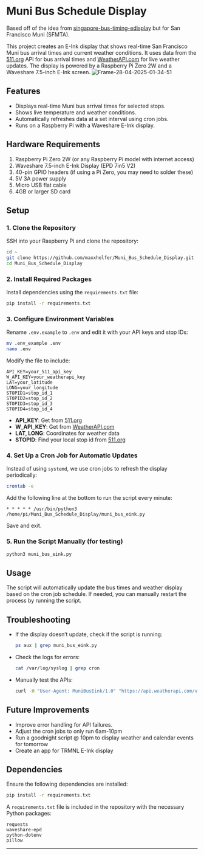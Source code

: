 # Muni Bus Schedule Display

Based off of the idea from [singapore-bus-timing-edisplay](https://github.com/awesomelionel/singapore-bus-timing-edisplay/tree/main) but for San Francisco Muni (SFMTA).

This project creates an E-Ink display that shows real-time San Francisco Muni bus arrival times and current weather conditions. It uses data from the [511.org](https://511.org/developer-resources/transit) API for bus arrival times and [WeatherAPI.com](https://www.weatherapi.com/) for live weather updates. The display is powered by a Raspberry Pi Zero 2W and a Waveshare 7.5-inch E-Ink screen.
![Frame-28-04-2025-01-34-51](https://github.com/user-attachments/assets/4b7f41ef-f286-4b20-bf1d-ecb6762c2101)

## Features
- Displays real-time Muni bus arrival times for selected stops.
- Shows live temperature and weather conditions.
- Automatically refreshes data at a set interval using cron jobs.
- Runs on a Raspberry Pi with a Waveshare E-Ink display.

## Hardware Requirements
1. Raspberry Pi Zero 2W (or any Raspberry Pi model with internet access)
2. Waveshare 7.5-inch E-Ink Display (EPD 7in5 V2)
3. 40-pin GPIO headers (if using a Pi Zero, you may need to solder these)
4. 5V 3A power supply
5. Micro USB flat cable
6. 4GB or larger SD card

## Setup

### 1. Clone the Repository
SSH into your Raspberry Pi and clone the repository:
```bash
cd ~
git clone https://github.com/maxxhelfer/Muni_Bus_Schedule_Display.git
cd Muni_Bus_Schedule_Display
```

### 2. Install Required Packages
Install dependencies using the `requirements.txt` file:
```bash
pip install -r requirements.txt
```

### 3. Configure Environment Variables
Rename `.env.example` to `.env` and edit it with your API keys and stop IDs:
```bash
mv .env_example .env
nano .env
```
Modify the file to include:
```env
API_KEY=your_511_api_key
W_API_KEY=your_weatherapi_key
LAT=your_latitude
LONG=your_longitude
STOPID1=stop_id_1
STOPID2=stop_id_2
STOPID3=stop_id_3
STOPID4=stop_id_4
```
- **API_KEY**: Get from [511.org](https://511.org/developer-resources/transit)
- **W_API_KEY**: Get from [WeatherAPI.com](https://www.weatherapi.com/)
- **LAT, LONG**: Coordinates for weather data
- **STOPID**: Find your local stop id from [511.org](https://511.org/transit/agencies/stop-id)

### 4. Set Up a Cron Job for Automatic Updates
Instead of using `systemd`, we use cron jobs to refresh the display periodically:
```bash
crontab -e
```
Add the following line at the bottom to run the script every minute:
```cron
* * * * * /usr/bin/python3 /home/pi/Muni_Bus_Schedule_Display/muni_bus_eink.py
```
Save and exit.

### 5. Run the Script Manually (for testing)
```bash
python3 muni_bus_eink.py
```

## Usage
The script will automatically update the bus times and weather display based on the cron job schedule. If needed, you can manually restart the process by running the script.

## Troubleshooting
- If the display doesn’t update, check if the script is running:
  ```bash
  ps aux | grep muni_bus_eink.py
  ```
- Check the logs for errors:
  ```bash
  cat /var/log/syslog | grep cron
  ```
- Manually test the APIs:
  ```bash
  curl -H "User-Agent: MuniBusEink/1.0" "https://api.weatherapi.com/v1/current.json?key=your_api_key&q=your_lat,your_long"
  ```

## Future Improvements
- Improve error handling for API failures.
- Adjust the cron jobs to only run 6am-10pm 
- Run a goodnight script @ 10pm to display weather and calendar events for tomorrow
- Create an app for TRMNL E-Ink display  

## Dependencies
Ensure the following dependencies are installed:
```bash
pip install -r requirements.txt
```

A `requirements.txt` file is included in the repository with the necessary Python packages:
```
requests
waveshare-epd
python-dotenv
pillow
```

---


